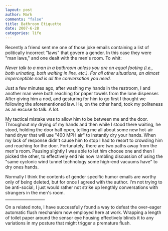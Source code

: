 ```yaml
--- 
layout: post
author: Mark
comments: "false"
title: Bathroom Etiquette
date: 2007-6-28
categories: life
---
```

Recently a friend sent me one of those joke emails containing a list of politically incorrect "laws" that govern a gender.  In this case they were "man laws," and one dealt with the men's room.  To whit:

<em>Never talk to a man in a bathroom unless you are on equal footing (i.e., both urinating, both waiting in line, etc.). For all other situations, an almost imperceptible nod is all the conversation you need.</em>

Just a few minutes ago, after washing my hands in the restroom, I and another man were both reaching for paper towels from the lone dispenser.  After giving him a nod, and gesturing for him to go first I thought we following the aforementioned law.  He, on the other hand, took my politeness as an excuse to talk. A lot.

My tactical mistake was to allow him to be between me and the door.  Throughout my drying of my hands and then while I stood there waiting, he stood, holding the door half open, telling me all about some new hot-air hand dryer that will use "400 MPH air" to instantly dry your hands.  When my lack of response didn't cause him to stop I had to resort to crowding him and reaching for the door.  Fortunately, there are two paths away from the men's room.  Pausing slightly I was able to let him choose one and then I picked the other, to effectively end his now rambling discussion of using the "same cyclonic wind tunnel technology some  high-end vacuums have" to dry ones hands.

Normally I think the contents of gender specific humor emails are worthy only of being deleted, but for once I agreed with the author.  I'm not trying to be anti-social, I just would rather not strike up lengthly conversations with strangers in the men's room.

<hr width="25%" />On a related note, I have successfully found a way to defeat the over-eager automatic flush mechanism now employed  here at work.  Wrapping a length of toilet paper around the sensor eye housing effectively blinds it to any variations in my posture that might trigger a premature flush.
